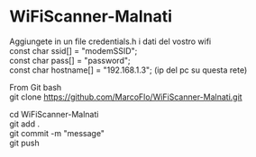 # WiFiScanner-Malnati

Aggiungete in un file credentials.h i dati del vostro wifi  
const char ssid[] = "modemSSID";  
const char pass[] = "password";  
const char hostname[] = "192.168.1.3"; (ip del pc su questa rete)  

From Git bash  
git clone https://github.com/MarcoFlo/WiFiScanner-Malnati.git  

cd WiFiScanner-Malnati  
git add .  
git commit -m "message"  
git push
